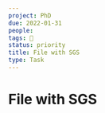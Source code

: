 ```yaml
---
project: PhD
due: 2022-01-31
people:
tags: 🧨
status: priority
title: File with SGS
type: Task
---
```


# File with SGS